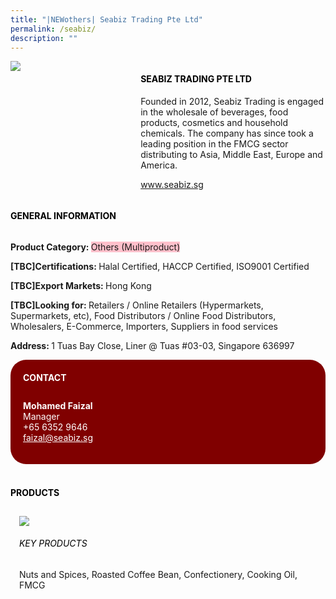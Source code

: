 ```yaml
---
title: "|NEWothers| Seabiz Trading Pte Ltd"
permalink: /seabiz/
description: ""
---
```

<head>
	<div class="flex-paragraph">
		<!--hi there! this is a comment and will provide you with instructional guides-->
		<!--insert booth number here!-->
		<p style="text-transform: uppercase"></p></div>
			<div class="flex-container" style="display: flex; flex-wrap: wrap;">
				<!--insert DOWNLOAD link of company logo between the " marks!-->
			<div class="card sgds" style="flex: 1 1 40%; display: block;"><img src="https://drive.google.com/uc?export=download&id=1ZkX2NuSROcCIDtiuZnw9jAOPMEA5yRyA"></div>
	<div class="card-sgds" style="flex: 1 1 58%; display: block; margin-left: 3px">
		<h4 style="text-transform: uppercase; color: black;"><!--insert the exhibitor's name between the <b> tags here--><b>Seabiz Trading Pte Ltd</b></h4><!--insert the exhibitor's description between the <p> tags here-->
		<p>Founded in 2012, Seabiz Trading is engaged in the wholesale of
beverages, food products, cosmetics and household chemicals. The
company has since took a leading position in the FMCG sector
distributing to Asia, Middle East, Europe and America.</p>
		<!--insert the exhibitor's website link, making sure there is "https:// www." present please. make sure the entire https link goes in between the " marks-->
		<p><a href="www.seabiz.sg" target="_blank"><!--insert the www website link here (no need for https)-->www.seabiz.sg</a></p>
	</div>
</div>
</head>

<body>
	<h4 style="text-transform: uppercase; color: black;"><b>General Information</b></h4>
		<div class="flex-container" style="display: flex; flex-wrap: wrap;">
			<div class="card sgds" style="flex: 1 1 65%; display: block; align-self: stretch">
			<div class="flex-paragraph">
			<p><b>Product Category: </b><span style=" background-color: pink; border-radius: 10 px;"><!--insert the exhibitor's pdt cat between the <p> tags here-->Others (Multiproduct)</span></p> 
				<p><b>[TBC]Certifications: </b><!--insert all the exhibitor's certifications between the </b> and </p> here-->Halal Certified, HACCP Certified, ISO9001 Certified</p>
			<p><b>[TBC]Export Markets: </b><!--insert all the exhibitor's export markets between the </b> and </p> here-->Hong Kong</p>
			<p style="margin-bottom: 10px;"><b>[TBC]Looking for: </b><!--insert all the exhibitor's potential business partners between the </b> and </p> here-->Retailers / Online Retailers (Hypermarkets, Supermarkets, etc), Food Distributors / Online Food Distributors, Wholesalers, E-Commerce, Importers, Suppliers in food services</p><p><b>Address: </b><!--insert all the exhibitor's address the </b> and </p> here-->1 Tuas Bay Close, Liner @ Tuas #03-03, Singapore 636997</p>
			</div>
		</div>
		<div class="card sgds" style="flex: 1 1 35%; padding: 10px; display: block; background-color: maroon; border-radius: 25px; align-self: center;">
		<h4 style="color: white; margin-top: 10px; margin-left: 10px;">CONTACT</h4>
		<div class="flex-paragraph">
			<!--replace with exhibitor's: -->
			<p style="padding: 10px; color: white;"><b><!-- POC name-->Mohamed Faizal</b><br><!-- designation-->Manager<br><!--contact number-->+65 6352 9646<br><!-- for linking purposes, insert their email after "mailto:"...--><a href="mailto:faizal@seabiz.sg" style="color: white;"><!--...and also include the display email before </a> here-->faizal@seabiz.sg</a></p>
		</div>
			</div>
		</div>
	<br>
		<h4 style="text-transform: uppercase; color: black;"><b>products</b></h4>
<div style="display: flex; flex-wrap: wrap;">
  <div class="card sgds" style="flex: 1 1 47%; margin: 10px; display: block;"><!--insert the exhibitor's DOWNLOAD image for product between the " marks here-->
	<div class="flex-image" style="display: block;"><img src="https://doc-00-3s-docs.googleusercontent.com/docs/securesc/69isnljd6u5lkd2esi0uo09d7a1dfqf2/372bl3nkjnogelsf45861f57kjqvn64r/1676208600000/12105796777324072886/12105796777324072886/1OT5RosV5D-Y-O3318wrfZTa8PvNbeo7i?e=download&ax=AB85Z1BE7PQgnIyeCmxFTjdBtmPCD8-R7AIiYfXExWf8iuxVPigU7SWfm7fW_tXkZ1xAJM6iEkeIqeLeUqpckaEJv4_PVH6l4UM2_k7LAi5waEcOqC-OfqCmaYNid4s1eQGhQTqZ4Mmp2VxS7apgj94yhGEWhkuW0hnGVkd9kyQsaD_8FYO54OGCV_4nuXgVPrW2a_PeR0f5Qp0Vn74UxOL9smttzqvJnfvRvY8uOuNTl3dcNH8OTkmgVw5_8vcZTk3IsShcGalDqfEtihzpyqUycbLoA_QdXheeBlJQAhthcewnBovKJHzjed6nokVCe7zhlYiI_80sUHRkSyAzhIzayh7CKZBbLKgjlAQH8pv3ea-xnxLcPZwxcu8cETS0jXqObwZ0uzxKwVm_SsnxnYa8oWjoFywmhXsZ7aPzGLNOU6Edi9twkQBiph9BZnuKn6Nc0sKGZf6U3x5e9T7lz8y3lLvUSGYV-EMGxl2L1lB7jH1R2bYA6vrpGpa3vxnSs3Nt-lRan1nXeTLanP3f_vghSJHhsHmoxh3OoS-Rfn7w9H3zOrp58M7hU-4UaLdQb0IQURgeVx3RUHwLSrO7JgTsWP0YznjtPbV1ftinqdDtJHARafJ_GzsDXXoIqZ-FV4OFRTDOqlrZWbg4hn8RQNcRSgz_cDuuR8ASwXGpsk8fC4Zvfx51YzWRfsH_i4ZMtrI6-FBvyd6lD_3jDRtelirH7cxF3IJiALIfbWtrXaacY4i5bH0yhu3m5JKk_glLD650tE4x2TLiuYPVSHcHdKqS2kmmZXYXjoc4M-Yd-pEJWLNfXzg03SNTixuaenA62VzXYVJ90efaKRRRghZ66HoikGGECic2zSblWYfyKvW-u2Lr89V9vO6U6ilXF8i0kJPcBLZlQH2Sz7PJvGDLgSSpmeqPA2-aDMOW09g&uuid=6556a56b-8faf-4c8b-a0a2-985f8cf1b76c&authuser=0"></div>
	<div class="flex-paragraph">
		<h6 style="text-transform: uppercase; color: black;"><!--insert product name before </h6> and product description after <p>-->Key Products</h6>
Nuts and Spices, Roasted Coffee Bean, Confectionery, Cooking Oil,
FMCG




</p></div>